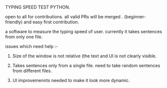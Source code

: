 TYPING SPEED TEST PYTHON.


open to all for contributions.
all valid PRs will be merged .
(beginner-friendly) and easy first contribution.

a software to measure the typing speed of user.
currently it takes sentences from only one file.

issues which need help :-

 1) Size of the window is not relative (the text and UI is not clearly visible.
 
 2) Takes sentences only from a single file. need to take random sentences from different files.
 
 3) UI improvemennts needed to make it look more dynamic.
